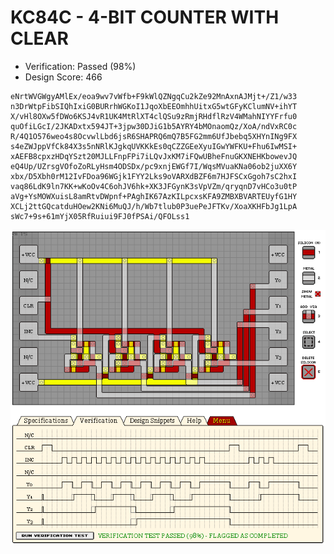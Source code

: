 # KC84C - 4-BIT COUNTER WITH CLEAR

- Verification: Passed (98%)
- Design Score: 466

```
eNrtWVGWgyAMlEx/eoa9wv7vWfb+F9kWlQZNgqCu2kZe92MnAxnAJMjt+/Z1/w33
n3DrWtpFibSIQhIxiG0BURrhWGKoI1JqoXbEEOmhhUitxG5wtGFyKClumNV+ihYT
X/vHl8OXw5fDWo6KSJ4vR1UK4MtRlXT4clQSu9zRmjRHdflRzV4WMahNIYYFrfu0
quOfiLGcI/2JKADxtx594JT+3jpw30DJiG1b5AYRY4bMOnaomQz/XoA/ndVxRC0c
R/4Q1O576weo4s8OcvwlLbd6jsR6SHAPRQ6mQ7B5FG2mm6UfJbebq5XHYnINg9FX
s4eZWJppVfCk84X3s5nNRlKJgkqUVKKkEs0qCZZGEeXyuIGwYWFKU+Fhu6IwMSI+
xAEFB8cpxzHDqYSzt20MJLLFnpFPi7iLQvJxKM7iFQwUBheFnuGKXNEHKbowevJQ
eQ4Up/UZrsgVOfoZoRLyHsm4ODSDx/pc9xnjEWGf7I/WqsMVuaKNa06ob2juXX6Y
xbx/D5Xbh0rM12IvFDoa96WGjk1FYY2Lks9oVARXdBZF6m7HJFSCxGgoh7sC2hxI
vaq86LdK9ln7KK+wKoOv4C6ohJV6hk+XK3JFGynK3sVpVZm/qryqnD7vHCo3u0tP
aVg+YsMOWXuisL8amRtvDWpnf+PAghIK67AzKILpcxsKFA9ZMBXBVARTEUyfG1HY
XCLj2ttGQcatduHOew2KNi6MuQJ/h/Wb7tlub0P3uePeJFTKv/XoaXKHFbJg1LpA
sWc7+9s+61mYjX05RfRuiui9FJ0fPSAi/QFOLss1
```

![13 KC84C 4-BIT COUNTER WITH CLEAR](./assets/13.png)
